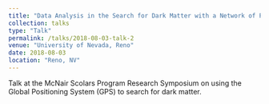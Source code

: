 ```yaml
---
title: "Data Analysis in the Search for Dark Matter with a Network of Precision Measurement Devices"
collection: talks
type: "Talk"
permalink: /talks/2018-08-03-talk-2
venue: "University of Nevada, Reno"
date: 2018-08-03
location: "Reno, NV"
---
```


Talk at the McNair Scolars Program Research Symposium on using the Global Positioning System (GPS) to search for dark matter.

